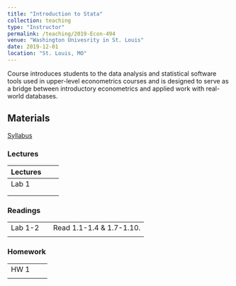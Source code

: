```yaml
---
title: "Introduction to Stata"
collection: teaching
type: "Instructor"
permalink: /teaching/2019-Econ-494
venue: "Washington Univesrity in St. Louis"
date: 2019-12-01
location: "St. Louis, MO"
---
```


Course introduces students to the data analysis and statistical software tools used in upper-level econometrics courses and is designed to serve as a bridge between introductory econometrics and applied work with real-world databases.

## Materials
[Syllabus](http://zdinakmg.github.io/files/494/econ-494-syllabus-fl2019.pdf) 

### Lectures

|  Lectures        |        |                                                              |
| --------         | ------ | ------------------------------------------------------------ |
| Lab 1 | | |
| | |
| | |


### Readings

|                  |        |                                                              |
| --------         | ------ | ------------------------------------------------------------ |
| Lab 1-2 | | Read 1.1-1.4 & 1.7-1.10. |
| | | |

### Homework

|                  |        |                                                              |
| --------         | ------ | ------------------------------------------------------------ |
|  HW 1            |        |                                                              |
|                  |        |                                                              |




